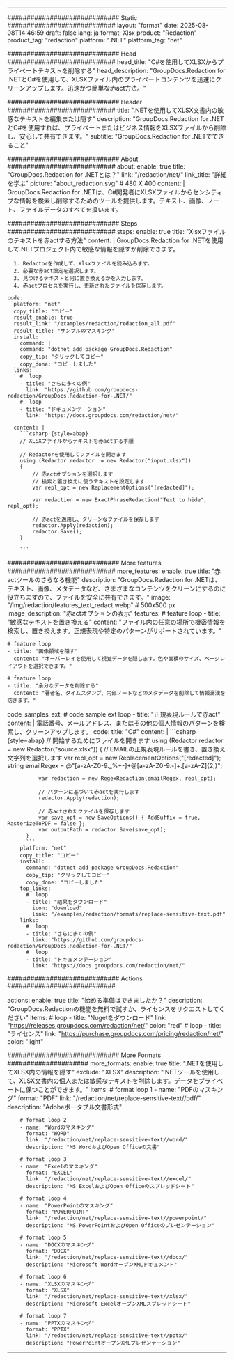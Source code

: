 
---
############################# Static ############################
layout: "format"
date:  2025-08-08T14:46:59
draft: false
lang: ja
format: Xlsx
product: "Redaction"
product_tag: "redaction"
platform: ".NET"
platform_tag: "net"

############################# Head ############################
head_title: "C#を使用してXLSXからプライベートテキストを削除する"
head_description: "GroupDocs.Redaction for .NETとC#を使用して、XLSXファイル内のプライベートコンテンツを迅速にクリーンアップします。迅速かつ簡単な赤act方法。"

############################# Header ############################
title: ".NETを使用してXLSX文書内の敏感なテキストを編集または隠す" 
description: "GroupDocs.Redaction for .NETとC#を使用すれば、プライベートまたはビジネス情報をXLSXファイルから削除し、安心して共有できます。"
subtitle: "GroupDocs.Redaction for .NETでできること" 

############################# About ############################
about:
    enable: true
    title: "GroupDocs.Redaction for .NETとは？"
    link: "/redaction/net/"
    link_title: "詳細を学ぶ"
    picture: "about_redaction.svg" # 480 X 400
    content: |
       GroupDocs.Redaction for .NETは、C#開発者にXLSXファイルからセンシティブな情報を検索し削除するためのツールを提供します。テキスト、画像、ノート、ファイルデータのすべてを扱います。

############################# Steps ############################
steps:
    enable: true
    title: "Xlsxファイルのテキストを赤actする方法"
    content: |
      GroupDocs.Redaction for .NETを使用して.NETプロジェクト内で敏感な情報を隠すか削除できます。
      
      1. Redactorを作成して、Xlsxファイルを読み込みます。
      2. 必要な赤act設定を選択します。
      3. 見つけるテキストと何に置き換えるかを入力します。
      4. 赤actプロセスを実行し、更新されたファイルを保存します。
   
    code:
      platform: "net"
      copy_title: "コピー"
      result_enable: true
      result_link: "/examples/redaction/redaction_all.pdf"
      result_title: "サンプルのマスキング"
      install:
        command: |
        command: "dotnet add package GroupDocs.Redaction"
        copy_tip: "クリックしてコピー"
        copy_done: "コピーしました"
      links:
        #  loop
        - title: "さらに多くの例"
          link: "https://github.com/groupdocs-redaction/GroupDocs.Redaction-for-.NET/"
        #  loop
        - title: "ドキュメンテーション"
          link: "https://docs.groupdocs.com/redaction/net/"
          
      content: |
        ```csharp {style=abap}
        // XLSXファイルからテキストを赤actする手順

        // Redactorを使用してファイルを開きます
        using (Redactor redactor  = new Redactor("input.xlsx"))
        {
            // 赤actオプションを選択します
            // 検索と置き換えに使うテキストを設定します
            var repl_opt = new ReplacementOptions("[redacted]");
            
            var redaction = new ExactPhraseRedaction("Text to hide", repl_opt);

            // 赤actを適用し、クリーンなファイルを保存します
            redactor.Apply(redaction);
            redactor.Save();
        }
        
        ```            


############################# More features ############################
more_features:
  enable: true
  title: "赤actツールのさらなる機能"
  description: "GroupDocs.Redaction for .NETは、テキスト、画像、メタデータなど、さまざまなコンテンツをクリーンにするのに役立ちますので、ファイルを安全に共有できます。"
  image: "/img/redaction/features_text_redact.webp" # 500x500 px
  image_description: "赤actオプションの表示"
  features:
    # feature loop
    - title: "敏感なテキストを置き換える"
      content: "ファイル内の任意の場所で機密情報を検索し、置き換えます。正規表現や特定のパターンがサポートされています。"

    # feature loop
    - title: "画像領域を隠す"
      content: "オーバーレイを使用して視覚データを隠します。色や面積のサイズ、ページレイアウトを選択できます。"

    # feature loop
    - title: "余分なデータを削除する"
      content: "著者名、タイムスタンプ、内部ノートなどのメタデータを削除して情報漏洩を防ぎます。"
      
  code_samples_ext:
    # code sample ext loop
    - title: "正規表現ルールで赤act"
      content: |
        電話番号、メールアドレス、またはその他の個人情報のパターンを検索し、クリーンアップします。
      code:
        title: "C#"
        content: |
          ```csharp {style=abap}
          //  開始するためにファイルを開きます
          using (Redactor redactor  = new Redactor("source.xlsx"))
          {
              // EMAILの正規表現ルールを書き、置き換え文字列を選択します
              var repl_opt = new ReplacementOptions("[redacted]");
              string emailRegex = @"[a-zA-Z0-9._%+-]+@[a-zA-Z0-9.-]+\.[a-zA-Z]{2,}";

              var redaction = new RegexRedaction(emailRegex, repl_opt);

              // パターンに基づいて赤actを実行します
              redactor.Apply(redaction);

              // 赤actされたファイルを保存します
              var save_opt = new SaveOptions() { AddSuffix = true, RasterizeToPDF = false };
              var outputPath = redactor.Save(save_opt);
          }
          ```
        platform: "net"
        copy_title: "コピー"
        install:
          command: "dotnet add package GroupDocs.Redaction"
          copy_tip: "クリックしてコピー"
          copy_done: "コピーしました"
        top_links:
          #  loop
          - title: "結果をダウンロード"
            icon: "download"
            link: "/examples/redaction/formats/replace-sensitive-text.pdf"
        links:
          #  loop
          - title: "さらに多くの例"
            link: "https://github.com/groupdocs-redaction/GroupDocs.Redaction-for-.NET/"
          #  loop
          - title: "ドキュメンテーション"
            link: "https://docs.groupdocs.com/redaction/net/"


############################# Actions ############################

actions:
  enable: true
  title: "始める準備はできましたか？"
  description: "GroupDocs.Redactionの機能を無料で試すか、ライセンスをリクエストしてください"
  items:
    #  loop
    - title: "Nugetをダウンロード"
      link: "https://releases.groupdocs.com/redaction/net/"
      color: "red"
        #  loop
    - title: "ライセンス"
      link: "https://purchase.groupdocs.com/pricing/redaction/net/"
      color: "light"


############################# More Formats #####################
more_formats:
    enable: true
    title: ".NETを使用してXLSX内の情報を隠す"
    exclude: "XLSX"
    description: ".NETツールを使用して、XLSX文書内の個人または敏感なテキストを削除します。データをプライベートに保つことができます。"
    items: 
        # format loop 1
        - name: "PDFのマスキング"
          format: "PDF"
          link: "/redaction/net/replace-sensitive-text//pdf/"
          description: "Adobeポータブル文書形式"

        # format loop 2
        - name: "Wordのマスキング"
          format: "WORD"
          link: "/redaction/net/replace-sensitive-text//word/"
          description: "MS WordおよびOpen Officeの文書"
          
        # format loop 3
        - name: "Excelのマスキング"
          format: "EXCEL"
          link: "/redaction/net/replace-sensitive-text//excel/"
          description: "MS ExcelおよびOpen Officeのスプレッドシート"

        # format loop 4
        - name: "PowerPointのマスキング"
          format: "POWERPOINT"
          link: "/redaction/net/replace-sensitive-text//powerpoint/"
          description: "MS PowerPointおよびOpen Officeのプレゼンテーション"

        # format loop 5
        - name: "DOCXのマスキング"
          format: "DOCX"
          link: "/redaction/net/replace-sensitive-text//docx/"
          description: "Microsoft WordオープンXMLドキュメント"
          
        # format loop 6
        - name: "XLSXのマスキング"
          format: "XLSX"
          link: "/redaction/net/replace-sensitive-text//xlsx/"
          description: "Microsoft ExcelオープンXMLスプレッドシート"
          
        # format loop 7
        - name: "PPTXのマスキング"
          format: "PPTX"
          link: "/redaction/net/replace-sensitive-text//pptx/"
          description: "PowerPointオープンXMLプレゼンテーション"


---